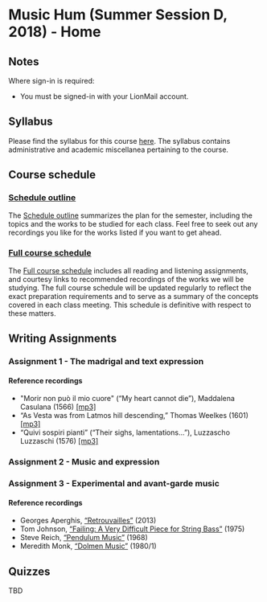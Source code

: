 # Music Hum (Summer Session D, 2018) - Home

## Notes

Where sign-in is required:

- You must be signed-in with your LionMail account.

## Syllabus

Please find the syllabus for this course [here](summer_hum_syllabus.md). The syllabus contains administrative and academic miscellanea pertaining to the course.

## Course schedule

### [Schedule outline]()

The [Schedule outline]() summarizes the plan for the semester, including the topics and the works to be studied for each class. Feel free to seek out any recordings you like for the works listed if you want to get ahead.

### [Full course schedule]()

The [Full course schedule]() includes all reading and listening assignments, and courtesy links to recommended recordings of the works we will be studying. The full course schedule will be updated regularly to reflect the exact preparation requirements and to serve as a summary of the concepts covered in each class meeting. This schedule is definitive with respect to these matters.

## Writing Assignments

### Assignment 1 - The madrigal and text expression

#### Reference recordings

- "Morir non può il mio cuore" (“My heart cannot die”), Maddalena Casulana (1566) [[mp3]](https://drive.google.com/open?id=0BzK7B8W6SItdd3FQU3Fyd3JXTlk)
- “As Vesta was from Latmos hill descending,” Thomas Weelkes (1601) [[mp3]](https://drive.google.com/open?id=0BzK7B8W6SItdblRPbkgwWmk4TFk)
- “Quivi sospiri pianti” (“Their sighs, lamentations...”), Luzzascho Luzzaschi (1576) [[mp3]](https://drive.google.com/open?id=0BzK7B8W6SItdOHlySmFUS3VwUlU)

### Assignment 2 - Music and expression

### Assignment 3 - Experimental and avant-garde music

#### Reference recordings

- Georges Aperghis, [“Retrouvailles”](http://www.youtube.com/watch?v=0-3LFmAf_DM) (2013)
- Tom Johnson, [“Failing: A Very Difficult Piece for String Bass”](http://www.youtube.com/watch?v=9P8C6-XqaNs) (1975)
- Steve Reich, [“Pendulum Music”](http://www.youtube.com/watch?v=fU6qDeJPT-w) (1968)
- Meredith Monk, [“Dolmen Music”](http://www.youtube.com/watch?v=7su7d76LhWg) (1980/1)

## Quizzes

TBD
